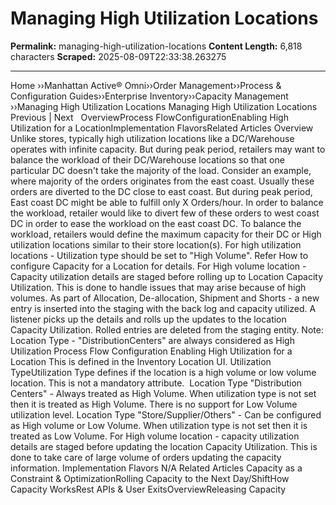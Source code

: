 # Managing High Utilization Locations

**Permalink:** managing-high-utilization-locations
**Content Length:** 6,818 characters
**Scraped:** 2025-08-09T22:33:38.263275

---

Home &rsaquo;&rsaquo;Manhattan Active® Omni&rsaquo;&rsaquo;Order Management&rsaquo;&rsaquo;Process & Configuration Guides&rsaquo;&rsaquo;Enterprise Inventory&rsaquo;&rsaquo;Capacity Management ››Managing High Utilization Locations Managing High Utilization Locations Previous | Next &nbsp; OverviewProcess FlowConfigurationEnabling High Utilization for a LocationImplementation FlavorsRelated Articles Overview Unlike stores, typically high utilization locations like a DC/Warehouse operates with infinite capacity. But during peak period, retailers may want to balance the workload of their DC/Warehouse locations so that one particular DC doesn&#39;t take the majority of the load. Consider an example, where majority of the orders originates from the east coast. Usually these orders are diverted to the DC close to east coast. But during peak period, East coast DC might be able to fulfill only X Orders/hour. In order to balance the workload, retailer would like to divert few of these orders to west coast DC in order to ease the workload on the east coast DC. To balance the workload, retailers would define the maximum capacity for their DC or High utilization locations similar to their store location(s). For high utilization locations - Utilization type should be set to &quot;High Volume&quot;. Refer How to configure Capacity for a Location for details. For High volume location - Capacity utilization details are staged before rolling up to Location Capacity Utilization. This is done to handle issues that may arise because of high volumes. As part of Allocation, De-allocation, Shipment and Shorts - a new entry is inserted into the staging with the back log and capacity utilized. A listener picks up the details and rolls up the updates to the location Capacity Utilization. Rolled entries are deleted from the staging entity. Note: Location Type - &quot;DistributionCenters&quot; are always considered as High Utilization Process Flow Configuration Enabling High Utilization for a Location This is defined in&nbsp;the Inventory Location UI. Utilization TypeUtilization Type defines if&nbsp;the location is a high volume or low volume location. This is not a mandatory attribute.&nbsp; Location Type &quot;Distribution Centers&quot; - Always treated as High Volume.&nbsp;When utilization type is not set then it is treated as High&nbsp;Volume. There is no support for Low Volume utilization level. Location Type &quot;Store/Supplier/Others&quot; - Can be configured as High volume or Low Volume. When utilization type is not set then it is treated as Low Volume. For High volume location - capacity utilization details are staged before updating the location Capacity Utilization. This is done to take care of large volume of orders updating the capacity information. Implementation Flavors N/A Related Articles Capacity as a Constraint & OptimizationRolling Capacity to the Next Day/ShiftHow Capacity WorksRest APIs & User ExitsOverviewReleasing Capacity &nbsp;